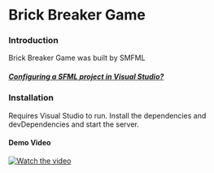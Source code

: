 # Brick Breaker Game
### Introduction
Brick Breaker Game was built by SMFML
##### [Configuring a SFML project in Visual Studio?](https://www.sfml-dev.org/tutorials/2.5/start-vc.php)
### Installation

Requires Visual Studio to run.
Install the dependencies and devDependencies and start the server.


#### Demo Video
[![Watch the video](https://img.youtube.com/vi/s6YOy4RGuzU/sddefault.jpg)](https://www.youtube.com/watch?v=s6YOy4RGuzU)







